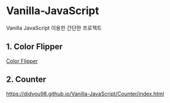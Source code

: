 # Vanilla-JavaScript
Vanilla JavaScript 이용한 간단한 프로젝트

## 1. Color Flipper 
[Color Flipper](https://didyou98.github.io/Vanilla-JavaScript/Color%20Flipper/index.html)

## 2. Counter 
https://didyou98.github.io/Vanilla-JavaScript/Counter/index.html
